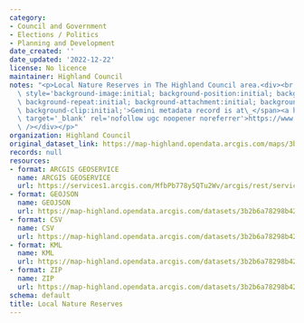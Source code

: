 ```yaml
---
category:
- Council and Government
- Elections / Politics
- Planning and Development
date_created: ''
date_updated: '2022-12-22'
license: No licence
maintainer: Highland Council
notes: "<p>Local Nature Reserves in The Highland Council area.<div><br /></div><div><span\
  \ style='background-image:initial; background-position:initial; background-size:initial;\
  \ background-repeat:initial; background-attachment:initial; background-origin:initial;\
  \ background-clip:initial;'>Gemini metadata record is at\_</span><a href='https://www.spatialdata.gov.scot/geonetwork/srv/eng/catalog.search#/metadata/a2be67ab-cd60-44f2-87ae-8c5172607c37'\
  \ target='_blank' rel='nofollow ugc noopener noreferrer'>https://www.spatialdata.gov.scot/geonetwork/srv/eng/catalog.search#/metadata/a2be67ab-cd60-44f2-87ae-8c5172607c37</a><br\
  \ /></div></p>"
organization: Highland Council
original_dataset_link: https://map-highland.opendata.arcgis.com/maps/3b2b6a78298b42eea6b966739745248f_0
records: null
resources:
- format: ARCGIS GEOSERVICE
  name: ARCGIS GEOSERVICE
  url: https://services1.arcgis.com/MfbPb778y5QTu2Wv/arcgis/rest/services/LocalNatureReserves/FeatureServer/0
- format: GEOJSON
  name: GEOJSON
  url: https://map-highland.opendata.arcgis.com/datasets/3b2b6a78298b42eea6b966739745248f_0.geojson
- format: CSV
  name: CSV
  url: https://map-highland.opendata.arcgis.com/datasets/3b2b6a78298b42eea6b966739745248f_0.csv
- format: KML
  name: KML
  url: https://map-highland.opendata.arcgis.com/datasets/3b2b6a78298b42eea6b966739745248f_0.kml
- format: ZIP
  name: ZIP
  url: https://map-highland.opendata.arcgis.com/datasets/3b2b6a78298b42eea6b966739745248f_0.zip
schema: default
title: Local Nature Reserves
---
```

